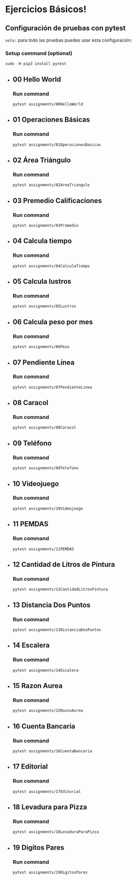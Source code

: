 # Ejercicios Básicos!

## Configuración de pruebas con **pytest**

`nota:` para todo las pruebas puedes usar esta configuración:
### Setup command (optional)
```
sudo -H pip3 install pytest
```

- ## 00 Hello World
    ### Run command
    ```
    pytest assignments/00HelloWorld
    ```

- ## 01 Operaciones Básicas
    ### Run command
    ```
    pytest assignments/01OperacionesBasicas
    ```

- ## 02 Área Triángulo
    ### Run command
    ```
    pytest assignments/02AreaTriangulo
    ```

- ## 03 Premedio Calificaciones
    ### Run command
    ```
    pytest assignments/03Promedio
    ```

- ## 04 Calcula tiempo
    ### Run command
    ```
    pytest assignments/04CalculaTiempo
    ```

- ## 05 Calcula lustros
    ### Run command
    ```
    pytest assignments/05Lustros
    ```

- ## 06 Calcula peso por mes
    ### Run command
    ```
    pytest assignments/06Peso
    ```

- ## 07 Pendiente Línea
    ### Run command
    ```
    pytest assignments/07PendienteLinea
    ```

- ## 08 Caracol
    ### Run command
    ```
    pytest assignments/08Caracol
    ```

- ## 09 Teléfono
    ### Run command
    ```
    pytest assignments/09Telefono
    ```

- ## 10 Videojuego
    ### Run command
    ```
    pytest assignments/10Videojuego
    ```

- ## 11 PEMDAS
    ### Run command
    ```
    pytest assignments/11PEMDAS
    ```

- ## 12 Cantidad de Litros de Pintura
    ### Run command
    ```
    pytest assignments/12CantidadLitrosPintura
    ```

- ## 13 Distancia Dos Puntos
    ### Run command
    ```
    pytest assignments/13DistanciaDosPuntos
    ```

- ## 14 Escalera
    ### Run command
    ```
    pytest assignments/14Escalera
    ```

- ## 15 Razon Aurea
    ### Run command
    ```
    pytest assignments/15RazonAurea
    ```

- ## 16 Cuenta Bancaria
    ### Run command
    ```
    pytest assignments/16CuentaBancaria
    ```

- ## 17 Editorial
    ### Run command
    ```
    pytest assignments/17Editorial
    ```

- ## 18 Levadura para Pizza
    ### Run command
    ```
    pytest assignments/18LevaduraParaPizza
    ```

- ## 19 Digitos Pares
    ### Run command
    ```
    pytest assignments/19DigitosPares
    ```

